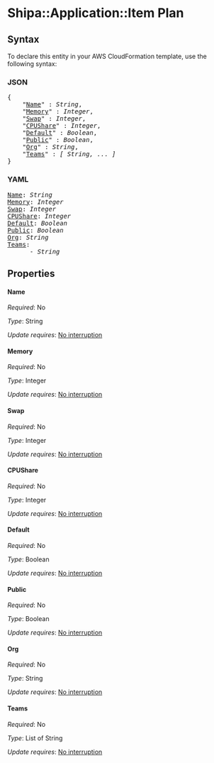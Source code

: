 # Shipa::Application::Item Plan

## Syntax

To declare this entity in your AWS CloudFormation template, use the following syntax:

### JSON

<pre>
{
    "<a href="#name" title="Name">Name</a>" : <i>String</i>,
    "<a href="#memory" title="Memory">Memory</a>" : <i>Integer</i>,
    "<a href="#swap" title="Swap">Swap</a>" : <i>Integer</i>,
    "<a href="#cpushare" title="CPUShare">CPUShare</a>" : <i>Integer</i>,
    "<a href="#default" title="Default">Default</a>" : <i>Boolean</i>,
    "<a href="#public" title="Public">Public</a>" : <i>Boolean</i>,
    "<a href="#org" title="Org">Org</a>" : <i>String</i>,
    "<a href="#teams" title="Teams">Teams</a>" : <i>[ String, ... ]</i>
}
</pre>

### YAML

<pre>
<a href="#name" title="Name">Name</a>: <i>String</i>
<a href="#memory" title="Memory">Memory</a>: <i>Integer</i>
<a href="#swap" title="Swap">Swap</a>: <i>Integer</i>
<a href="#cpushare" title="CPUShare">CPUShare</a>: <i>Integer</i>
<a href="#default" title="Default">Default</a>: <i>Boolean</i>
<a href="#public" title="Public">Public</a>: <i>Boolean</i>
<a href="#org" title="Org">Org</a>: <i>String</i>
<a href="#teams" title="Teams">Teams</a>: <i>
      - String</i>
</pre>

## Properties

#### Name

_Required_: No

_Type_: String

_Update requires_: [No interruption](https://docs.aws.amazon.com/AWSCloudFormation/latest/UserGuide/using-cfn-updating-stacks-update-behaviors.html#update-no-interrupt)

#### Memory

_Required_: No

_Type_: Integer

_Update requires_: [No interruption](https://docs.aws.amazon.com/AWSCloudFormation/latest/UserGuide/using-cfn-updating-stacks-update-behaviors.html#update-no-interrupt)

#### Swap

_Required_: No

_Type_: Integer

_Update requires_: [No interruption](https://docs.aws.amazon.com/AWSCloudFormation/latest/UserGuide/using-cfn-updating-stacks-update-behaviors.html#update-no-interrupt)

#### CPUShare

_Required_: No

_Type_: Integer

_Update requires_: [No interruption](https://docs.aws.amazon.com/AWSCloudFormation/latest/UserGuide/using-cfn-updating-stacks-update-behaviors.html#update-no-interrupt)

#### Default

_Required_: No

_Type_: Boolean

_Update requires_: [No interruption](https://docs.aws.amazon.com/AWSCloudFormation/latest/UserGuide/using-cfn-updating-stacks-update-behaviors.html#update-no-interrupt)

#### Public

_Required_: No

_Type_: Boolean

_Update requires_: [No interruption](https://docs.aws.amazon.com/AWSCloudFormation/latest/UserGuide/using-cfn-updating-stacks-update-behaviors.html#update-no-interrupt)

#### Org

_Required_: No

_Type_: String

_Update requires_: [No interruption](https://docs.aws.amazon.com/AWSCloudFormation/latest/UserGuide/using-cfn-updating-stacks-update-behaviors.html#update-no-interrupt)

#### Teams

_Required_: No

_Type_: List of String

_Update requires_: [No interruption](https://docs.aws.amazon.com/AWSCloudFormation/latest/UserGuide/using-cfn-updating-stacks-update-behaviors.html#update-no-interrupt)

